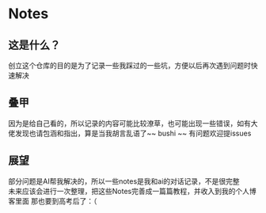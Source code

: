 # Notes
## 这是什么？
创立这个仓库的目的是为了记录一些我踩过的一些坑，方便以后再次遇到问题时快速解决
## 叠甲
因为是给自己看的，所以记录的内容可能比较潦草，也可能出现一些错误，如有大佬发现也请包涵和指出，算是当我胡言乱语了~~ bushi ~~ 
有问题欢迎提issues
## 展望 
部分问题是AI帮我解决的，所以一些notes是我和ai的对话记录，不是很完整  
未来应该会进行一次整理，把这些Notes完善成一篇篇教程，并收入到我的个人博客里面
那也要到高考后了：（
